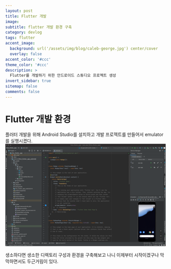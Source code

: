 ```yaml
---
layout: post
title: Flutter 개발
image:
subtitle: flutter 개발 환경 구축
category: devlog
tags: flutter
accent_image: 
  background: url('/assets/img/blog/caleb-george.jpg') center/cover
  overlay: false
accent_color: '#ccc'
theme_color: '#ccc'
description: >
  Flutter를 개발하기 위한 안드로이드 스튜디오 프로젝트 생성
invert_sidebar: true
sitemap: false
comments: false
---
```


# Flutter 개발 환경
플러터 개발을 위해 Android Studio를 설치하고 개발 프로젝트를 만들어서 emulator를 실행시켰다.   
![image](/assets/img/flutter/flutter_start.png)

생소하다면 생소한 디렉토리 구성과 환경을 구축해보고 나니 이제부터 시작이겠구나 막막하면서도 두근거림이 있다.